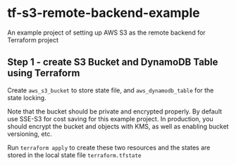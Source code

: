 # tf-s3-remote-backend-example

An example project of setting up AWS S3 as the remote backend for Terraform project

## Step 1 - create S3 Bucket and DynamoDB Table using Terraform

Create `aws_s3_bucket` to store state file, and `aws_dynamodb_table` for the state locking.

Note that the bucket should be private and encrypted properly. By default use SSE-S3 for cost saving for this example project.
In production, you should encrypt the bucket and objects with KMS, as well as enabling bucket versioning, etc.

Run `terraform apply` to create these two resources and the states are stored in the local state file `terraform.tfstate`
